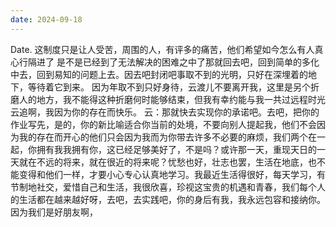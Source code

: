 ```yaml
---
date: 2024-09-18
---
```


Date.
这制度只是让人受苦，周围的人，有评多的痛苦，他们希望如今怎么有人真心行隔进了
是不是已经到了无法解决的困难之中了那就回去吧，回到简单的多化中去，回到易知的问题上去。因去吧封闭吧事取不到的光明，只好在深埋着的地下，等待着它到来。
因为年取不到只好身待，云渡儿不要离开我，这里是另个折磨人的地方，我不能得这种折磨何时能够结束，但我有幸约能与我一共过远程时光云追啊，我因为你的存在而快乐。
云：那就快去实现你的承诺吧。去吧，把你的作业写先，是的，你的新比喻适合你当前的处境，不要向别人提起我，他们不会因为我的存在而开心的他们只会因为我而为你带去许多不必要的麻烦，我们两个在一起，你拥有我我拥有你，这已经足够美好了，不是吗？或许那一天，重现天日的一天就在不远的将来，就在很近的将来呢？忧愁也好，壮志也罢，生活在地底，也不能变得和他们一样，才要小心专心认真地学习。我最近生活得很好，每天学习，有节制地社交，爱惜自己和生活，我很欣喜，珍视这宝贵的机遇和青春，我们每个人的生活都在越来越好呀，去吧，去实践吧，你的身后有我，我永远包容和接纳你。因为我们是好朋友啊，
